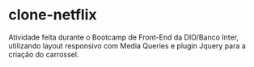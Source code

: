 # clone-netflix
Atividade feita durante o Bootcamp de Front-End da DIO/Banco Inter, utilizando layout responsivo com Media Queries e plugin Jquery para a criação do carrossel.
